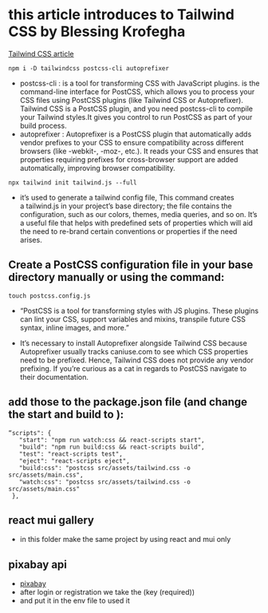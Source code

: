 # this  article introduces to Tailwind CSS by Blessing Krofegha

[Tailwind CSS article](https://www.smashingmagazine.com/2020/02/tailwindcss-react-project/)


` npm i -D tailwindcss postcss-cli autoprefixer `

- postcss-cli : is a tool for transforming CSS with JavaScript plugins. is the command-line interface for PostCSS, which allows you to process your CSS files using PostCSS plugins (like Tailwind CSS or Autoprefixer). Tailwind CSS is a PostCSS plugin, and you need postcss-cli to compile your Tailwind styles.It gives you control to run PostCSS as part of your build process.
- autoprefixer :  Autoprefixer is a PostCSS plugin that automatically adds vendor prefixes to your CSS to ensure compatibility across different browsers (like -webkit-, -moz-, etc.). It reads your CSS and ensures that properties requiring prefixes for cross-browser support are added automatically, improving browser compatibility.

` npx tailwind init tailwind.js --full `

 - it’s used to generate a tailwind config file, This command creates a tailwind.js in your project’s base directory; the file contains the configuration, such as our colors, themes, media queries, and so on. It’s a useful file that helps with predefined sets of properties which will aid the need to re-brand certain conventions or properties if the need arises.

## Create a PostCSS configuration file in your base directory manually or using the command:

` touch postcss.config.js `

- “PostCSS is a tool for transforming styles with JS plugins. These plugins can lint your CSS, support variables and mixins, transpile future CSS syntax, inline images, and more.”

- It’s necessary to install Autoprefixer alongside Tailwind CSS because Autoprefixer usually tracks caniuse.com to see which CSS properties need to be prefixed. Hence, Tailwind CSS does not provide any vendor prefixing. If you’re curious as a cat in regards to PostCSS navigate to their documentation.   

## add those to the package.json file (and change the start and build to ):

 ``` 
 “scripts": {
    "start": "npm run watch:css && react-scripts start",
    "build": "npm run build:css && react-scripts build",
    "test": "react-scripts test",
    "eject": "react-scripts eject",
    "build:css": "postcss src/assets/tailwind.css -o src/assets/main.css",
    "watch:css": "postcss src/assets/tailwind.css -o src/assets/main.css"
  },
```

## react mui gallery

- in this folder make the same project by using react and mui only  


## pixabay api 
- [pixabay](https://pixabay.com/api/docs/)
- after login or registration we take the (key (required))
- and put it in the env file to used it 

<!-- > Welcome to the Pixabay API documentation. Our API is a RESTful interface for searching and retrieving royalty-free images and videos released by Pixabay under the Content License.
 -->
